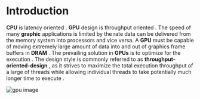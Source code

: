 # Introduction

**CPU** is latency oriented . **GPU** design is throughput oriented . The speed of many **graphic** applications is limited by the rate data can be delivered from the memory system into processors and vice versa.  A **GPU** must be capable of moving extremely large amount of data into and out of graphics frame buffers in **DRAM** . The prevailing solution in **GPUs** is to optimize for the execution . The design style is commonly referred to as **throughput-oriented-design** , as it strives to maximize the total execution throughput of a large of threads while
allowing individual threads to take potentially much longer time to execute .

![gpu image](https://docs.nvidia.com/cuda/cuda-c-programming-guide/_images/gpu-devotes-more-transistors-to-data-processing.png)

